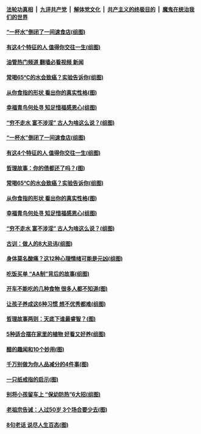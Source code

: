 ####  [法轮功真相](../../../../basic/blob/master/README.md?t=07212131) &nbsp;|&nbsp; [九评共产党](../../../../9ping.md/blob/master/README.md?t=07212131) &nbsp;|&nbsp; [解体党文化](../../../../jtdwh.md/blob/master/README.md?t=07212131)  &nbsp;|&nbsp; [共产主义的终极目的](../../../../gczydzjmd.md/blob/master/README.md?t=07212131) &nbsp;|&nbsp; [魔鬼在统治我们的世界](../../../../mgztzwmdsj.md/blob/master/README.md?t=07212131) 

#### [“一杯水”倒闭了一间速食店(组图)](../pages/p8/1012174.md?t=07212131) 

#### [有这4个特征的人 值得你交往一生(组图)](../pages/p8/1010843.md?t=07212131) 

#### [油管热门频道 翻墙必看视频 新闻](http://45.76.130.85:81/youtube.html?07212131)

#### [常喝65℃的水会致癌？实验告诉你(组图)](../pages/p8/1010932.md?t=07212131) 

#### [从你食指的形状 看出你的真实性格(图)](../pages/p8/1012186.md?t=07212131) 

#### [幸福青鸟何处寻 知足惜福感恩心(组图)](../pages/p8/1010222.md?t=07212131) 

#### [“穷不走水 富不涉淫” 古人为啥这么说？(组图)](../pages/p8/1010357.md?t=07212131) 

#### [“一杯水”倒闭了一间速食店(组图)](../pages/p8/1012174.md?t=07212131) 

#### [有这4个特征的人 值得你交往一生(组图)](../pages/p8/1010843.md?t=07212131) 

#### [哲理故事：你的债都还了吗？(图)](../pages/p8/1012191.md?t=07212131) 

#### [常喝65℃的水会致癌？实验告诉你(组图)](../pages/p8/1010932.md?t=07212131) 

#### [从你食指的形状 看出你的真实性格(图)](../pages/p8/1012186.md?t=07212131) 

#### [幸福青鸟何处寻 知足惜福感恩心(组图)](../pages/p8/1010222.md?t=07212131) 

#### [“穷不走水 富不涉淫” 古人为啥这么说？(组图)](../pages/p8/1010357.md?t=07212131) 

#### [古训：做人的8大忌讳(组图)](../pages/p8/1012032.md?t=07212131) 

#### [身体莫名酸痛？这12种心理情绪可能是元凶(组图)](../pages/p8/1012068.md?t=07212131) 

#### [吃饭买单 “AA制”背后的故事(组图)](../pages/p8/1012034.md?t=07212131) 

#### [开车不能吃的几种食物 很多人都不知道(图)](../pages/p8/1012013.md?t=07212131) 

#### [让孩子养成这6种习惯 想不优秀都难(组图)](../pages/p8/1011969.md?t=07212131) 

#### [哲理故事两则：天底下谁最睿智？(图)](../pages/p8/1011776.md?t=07212131) 

#### [5种适合摆在家里的植物 好看又好养(组图)](../pages/p8/1011526.md?t=07212131) 

#### [醋的趣闻和10个妙用(图)](../pages/p8/1011057.md?t=07212131) 

#### [千万别做为你人品减分的4件事(图)](../pages/p8/1011767.md?t=07212131) 

#### [一只纸戒指的启示(图)](../pages/p8/1011579.md?t=07212131) 

#### [别将小孩留车上 “保幼防热”6大招(组图)](../pages/p8/1011229.md?t=07212131) 

#### [老祖宗告诫：人过50岁 3个场合要少去(图)](../pages/p8/1011836.md?t=07212131) 

#### [8句老话 说尽人生百态(图)](../pages/p8/1011773.md?t=07212131) 

<img src='http://gfw-breaker.win/goodnews/indexes/p8.md' width='0px' height='0px'/>
